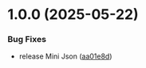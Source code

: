 # 1.0.0 (2025-05-22)


### Bug Fixes

* release Mini Json ([aa01e8d](https://github.com/KhanhTQ-hub/com.ktgame.json.mini/commit/aa01e8d19db9230ff0a58df30f8006fc9be9590a))
